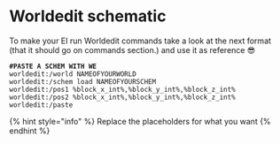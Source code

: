 # Worldedit schematic

To make your EI run Worldedit commands take a look at the next format (that it should go on commands section.) and use it as reference :sunglasses:

<pre class="language-yaml"><code class="lang-yaml"><strong>#PASTE A SCHEM WITH WE
</strong>worldedit:/world NAMEOFYOURWORLD
worldedit:/schem load NAMEOFYOURSCHEM
worldedit:/pos1 %block_x_int%,%block_y_int%,%block_z_int%
worldedit:/pos2 %block_x_int%,%block_y_int%,%block_z_int%
worldedit:/paste
</code></pre>

{% hint style="info" %}
Replace the placeholders for what you want
{% endhint %}

